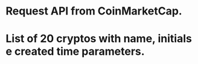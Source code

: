 # Request API from CoinMarketCap.
# List of 20 cryptos with name, initials e created time parameters.
